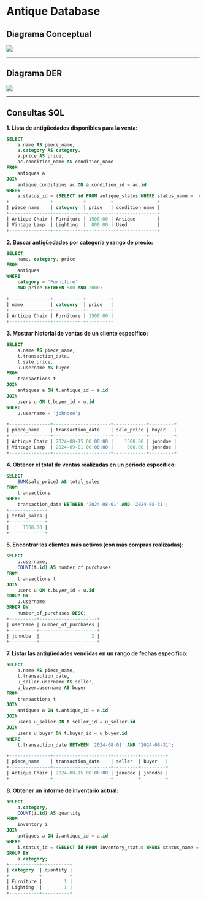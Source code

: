 # Antique Database

## Diagrama Conceptual

![](/img/antiques.png)

---

## Diagrama DER

![](/img/antique_market.png)

---

## Consultas SQL

**1. Lista de antigüedades disponibles para la venta:**

```sql
SELECT 
    a.name AS piece_name,
    a.category AS category,
    a.price AS price,
    ac.condition_name AS condition_name
FROM 
    antiques a
JOIN 
    antique_conditions ac ON a.condition_id = ac.id
WHERE 
    a.status_id = (SELECT id FROM antique_status WHERE status_name = 'Available');
+---------------+-----------+---------+----------------+
| piece_name    | category  | price   | condition_name |
+---------------+-----------+---------+----------------+
| Antique Chair | Furniture | 1500.00 | Antique        |
| Vintage Lamp  | Lighting  |  800.00 | Used           |
+---------------+-----------+---------+----------------+
```

**2. Buscar antigüedades por categoría y rango de precio:**

```sql
SELECT 
    name, category, price
FROM 
    antiques
WHERE 
    category = 'Furniture' 
    AND price BETWEEN 500 AND 2000;

+---------------+-----------+---------+
| name          | category  | price   |
+---------------+-----------+---------+
| Antique Chair | Furniture | 1500.00 |
+---------------+-----------+---------+
```

**3. Mostrar historial de ventas de un cliente específico:**

```sql
SELECT 
    a.name AS piece_name,
    t.transaction_date,
    t.sale_price,
    u.username AS buyer
FROM 
    transactions t
JOIN 
    antiques a ON t.antique_id = a.id
JOIN 
    users u ON t.buyer_id = u.id
WHERE 
    u.username = 'johndoe';

+---------------+---------------------+------------+---------+
| piece_name    | transaction_date    | sale_price | buyer   |
+---------------+---------------------+------------+---------+
| Antique Chair | 2024-08-15 00:00:00 |    1500.00 | johndoe |
| Vintage Lamp  | 2024-09-01 00:00:00 |     800.00 | johndoe |
+---------------+---------------------+------------+---------+

```

**4. Obtener el total de ventas realizadas en un periodo específico:**

```sql
SELECT 
    SUM(sale_price) AS total_sales
FROM 
    transactions
WHERE 
    transaction_date BETWEEN '2024-08-01' AND '2024-08-31';
+-------------+
| total_sales |
+-------------+
|     1500.00 |
+-------------+
```

**5. Encontrar los clientes más activos (con más compras realizadas):**

```sql
SELECT 
    u.username,
    COUNT(t.id) AS number_of_purchases
FROM 
    transactions t
JOIN 
    users u ON t.buyer_id = u.id
GROUP BY 
    u.username
ORDER BY 
    number_of_purchases DESC;
+----------+---------------------+
| username | number_of_purchases |
+----------+---------------------+
| johndoe  |                   2 |
+----------+---------------------+

```


**7. Listar las antigüedades vendidas en un rango de fechas específico:**

```sql
SELECT 
    a.name AS piece_name,
    t.transaction_date,
    u_seller.username AS seller,
    u_buyer.username AS buyer
FROM 
    transactions t
JOIN 
    antiques a ON t.antique_id = a.id
JOIN 
    users u_seller ON t.seller_id = u_seller.id
JOIN 
    users u_buyer ON t.buyer_id = u_buyer.id
WHERE 
    t.transaction_date BETWEEN '2024-08-01' AND '2024-08-31';

+---------------+---------------------+---------+---------+
| piece_name    | transaction_date    | seller  | buyer   |
+---------------+---------------------+---------+---------+
| Antique Chair | 2024-08-15 00:00:00 | janedoe | johndoe |
+---------------+---------------------+---------+---------+

```

**8. Obtener un informe de inventario actual:**

```sql
SELECT 
    a.category,
    COUNT(i.id) AS quantity
FROM 
    inventory i
JOIN 
    antiques a ON i.antique_id = a.id
WHERE 
    i.status_id = (SELECT id FROM inventory_status WHERE status_name = 'In Stock')
GROUP BY 
    a.category;
+-----------+----------+
| category  | quantity |
+-----------+----------+
| Furniture |        1 |
| Lighting  |        1 |
+-----------+----------+

```
